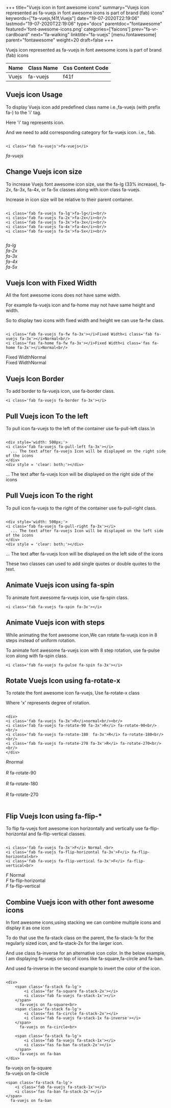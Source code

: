 +++
title="Vuejs icon in font awesome icons"
summary="Vuejs icon represented as fa-vuejs in font awesome icons is part of brand (fab) icons"
keywords=["fa-vuejs,f41f,Vuejs"]
date="19-07-2020T22:19:06"
lastmod="19-07-2020T22:19:06"
type="docs"
parentdoc="fontawesome"
featured='font-awesome-icons.png'
categories=['faicons']
prev="fa-vr-cardboard"
next="fa-walking"
linktitle="fa-vuejs"
[menu.fontawesome]
parent="fontawesome"
weight=20
draft=false
+++


Vuejs icon represented as fa-vuejs in font awesome icons is part of brand (fab) icons

<div class='table-responsive'><table class='table'><thead><tr><th>Name</th><th>Class Name</th><th>Css Content Code</th></tr></thead><tbody><tr><td>Vuejs</td><td>fa-vuejs</td><td>f41f</td></tr></tbody></table></div>



## Vuejs icon Usage

To display Vuejs icon add predefined class name i.e.,fa-vuejs (with prefix fa-) to the 'i' tag.

Here 'i' tag represents icon.

And we need to add corresponding category for fa-vuejs icon. i.e., fab.


```

<i class='fab fa-vuejs'>fa-vuejs</i>
```

<i class='fab fa-vuejs'>fa-vuejs</i>




## Change Vuejs icon size
To increase Vuejs font awesome icon size, use the fa-lg (33% increase), fa-2x, fa-3x, fa-4x, or fa-5x classes along with icon class fa-vuejs.

Increase in icon size will be relative to their parent container. 

```

<i class='fab fa-vuejs fa-lg'>fa-lg</i><br/>
<i class='fab fa-vuejs fa-2x'>fa-2x</i><br/>
<i class='fab fa-vuejs fa-3x'>fa-3x</i><br/>
<i class='fab fa-vuejs fa-4x'>fa-4x</i><br/>
<i class='fab fa-vuejs fa-5x'>fa-5x</i><br/>
            
```

<i class='fab fa-vuejs fa-lg'>fa-lg</i><br/>
<i class='fab fa-vuejs fa-2x'>fa-2x</i><br/>
<i class='fab fa-vuejs fa-3x'>fa-3x</i><br/>
<i class='fab fa-vuejs fa-4x'>fa-4x</i><br/>
<i class='fab fa-vuejs fa-5x'>fa-5x</i><br/>
            



## Vuejs Icon with Fixed Width 

All the font awesome icons does not have same width.

For example fa-vuejs icon and fa-home may not have same height and width.

So to display two icons with fixed width and height we can use fa-fw class.


```

<i class='fab fa-vuejs fa-fw fa-3x'></i>Fixed Width<i class='fab fa-vuejs fa-3x'></i>Normal<br/>
<i class='fas fa-home fa-fw fa-3x'></i>Fixed Width<i class='fas fa-home fa-3x'></i>Normal<br/>
```

<i class='fab fa-vuejs fa-fw fa-3x'></i>Fixed Width<i class='fab fa-vuejs fa-3x'></i>Normal<br/>
<i class='fas fa-home fa-fw fa-3x'></i>Fixed Width<i class='fas fa-home fa-3x'></i>Normal<br/>



## Vuejs Icon Border 

To add border to fa-vuejs icon, use fa-border class.


```
<i class='fab fa-vuejs fa-border fa-3x'></i>

```
<i class='fab fa-vuejs fa-border fa-3x'></i>





## Pull Vuejs icon To the left

To pull icon fa-vuejs to the left of the container use fa-pull-left class.\n

```

<div style='width: 500px;'>
<i class='fab fa-vuejs fa-pull-left fa-3x'></i>
  ... The text after fa-vuejs Icon will be displayed on the right side of the icons
</div>
<div style = 'clear: both;'></div>
```

<div style='width: 500px;'>
<i class='fab fa-vuejs fa-pull-left fa-3x'></i>
  ... The text after fa-vuejs Icon will be displayed on the right side of the icons
</div>
<div style = 'clear: both;'></div>




## Pull Vuejs icon To the right
To pull icon fa-vuejs to the right of the container use fa-pull-right class.

```

<div style='width: 500px;'>
<i class='fab fa-vuejs fa-pull-right fa-3x'></i>
  ... The text after fa-vuejs Icon will be displayed on the left side of the icons
</div>
<div style = 'clear: both;'></div>
```

<div style='width: 500px;'>
<i class='fab fa-vuejs fa-pull-right fa-3x'></i>
  ... The text after fa-vuejs Icon will be displayed on the left side of the icons
</div>
<div style = 'clear: both;'></div>

These two classes can used to add single quotes or double quotes to the text.


## Animate Vuejs icon using fa-spin
To animate font awesome fa-vuejs icon, use fa-spin class.

```
<i class='fab fa-vuejs fa-spin fa-3x'></i>
```
<i class='fab fa-vuejs fa-spin fa-3x'></i>




## Animate Vuejs icon with steps
While animating the font awesome icon,We can rotate fa-vuejs icon in 8 steps instead of uniform rotation.

To animate font awesome fa-vuejs icon with 8 step rotation, use fa-pulse icon along with fa-spin class.


```
<i class='fab fa-vuejs fa-pulse fa-spin fa-3x'></i>

```
<i class='fab fa-vuejs fa-pulse fa-spin fa-3x'></i>





## Rotate Vuejs Icon using fa-rotate-x
To rotate the font awesome icon fa-vuejs, Use fa-rotate-x class

Where 'x' represents degree of rotation.


```

<div>
<i class='fab fa-vuejs fa-3x'>R</i>normal<br/><br/>
<i class='fab fa-vuejs fa-rotate-90 fa-3x'>R</i> fa-rotate-90<br/><br/> 
<i class='fab fa-vuejs fa-rotate-180  fa-3x'>R</i> fa-rotate-180<br/><br/> 
<i class='fab fa-vuejs fa-rotate-270 fa-3x'>R</i> fa-rotate-270<br/><br/>
</div>
```

<div>
<i class='fab fa-vuejs fa-3x'>R</i>normal<br/><br/>
<i class='fab fa-vuejs fa-rotate-90 fa-3x'>R</i> fa-rotate-90<br/><br/> 
<i class='fab fa-vuejs fa-rotate-180  fa-3x'>R</i> fa-rotate-180<br/><br/> 
<i class='fab fa-vuejs fa-rotate-270 fa-3x'>R</i> fa-rotate-270<br/><br/>
</div>




## Flip Vuejs Icon using fa-flip-*
To flip fa-vuejs font awesome icon horizontally and vertically use fa-flip-horizontal and fa-flip-vertical classes. 

```

<i class='fab fa-vuejs fa-3x'>F</i> Normal <br>
<i class='fab fa-vuejs fa-flip-horizontal fa-3x'>F</i> fa-flip-horizontal<br>
<i class='fab fa-vuejs fa-flip-vertical fa-3x'>F</i> fa-flip-vertical<br>
```

<i class='fab fa-vuejs fa-3x'>F</i> Normal <br>
<i class='fab fa-vuejs fa-flip-horizontal fa-3x'>F</i> fa-flip-horizontal<br>
<i class='fab fa-vuejs fa-flip-vertical fa-3x'>F</i> fa-flip-vertical<br>




## Combine Vuejs icon with other font awesome icons
In font awesome icons,using stacking we can combine multiple icons and display it as one icon 

To do that use the fa-stack class on the parent, the fa-stack-1x for the regularly sized icon, and fa-stack-2x for the larger icon.

And use class fa-inverse for an alternative icon color. 
In the below example, I am displaying fa-vuejs on top of icons like fa-square,fa-circle and fa-ban.

And used fa-inverse in the second example to invert the color of the icon.

```

<div>
    <span class='fa-stack fa-lg'>
        <i class='far fa-square fa-stack-2x'></i>
        <i class='fab fa-vuejs fa-stack-1x'></i>
    </span>
      fa-vuejs on fa-square<br>
    <span class='fa-stack fa-lg'>
        <i class='fas fa-circle fa-stack-2x'></i>
        <i class='fab fa-vuejs fa-stack-1x fa-inverse'></i>
    </span>
      fa-vuejs on fa-circle<br>

    <span class='fa-stack fa-lg'>
        <i class='fab fa-vuejs fa-stack-1x'></i>
        <i class='fas fa-ban fa-stack-2x'></i>
    </span>
      fa-vuejs on fa-ban
</div>
```

<div>
    <span class='fa-stack fa-lg'>
        <i class='far fa-square fa-stack-2x'></i>
        <i class='fab fa-vuejs fa-stack-1x'></i>
    </span>
      fa-vuejs on fa-square<br>
    <span class='fa-stack fa-lg'>
        <i class='fas fa-circle fa-stack-2x'></i>
        <i class='fab fa-vuejs fa-stack-1x fa-inverse'></i>
    </span>
      fa-vuejs on fa-circle<br>

    <span class='fa-stack fa-lg'>
        <i class='fab fa-vuejs fa-stack-1x'></i>
        <i class='fas fa-ban fa-stack-2x'></i>
    </span>
      fa-vuejs on fa-ban
</div>






